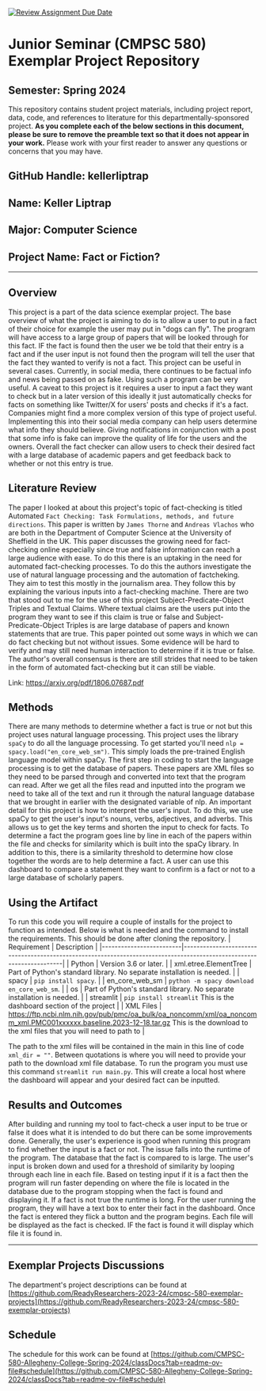 [![Review Assignment Due Date](https://classroom.github.com/assets/deadline-readme-button-24ddc0f5d75046c5622901739e7c5dd533143b0c8e959d652212380cedb1ea36.svg)](https://classroom.github.com/a/Y4rZMh1t)
# Junior Seminar (CMPSC 580) Exemplar Project Repository

## Semester: Spring 2024

This repository contains student project materials, including project report, data, code, and references to literature for this departmentally-sponsored project. __As you complete each of the below sections in this document, please be sure to remove the preamble text so that it does not appear in your work.__ Please work with your first reader to answer any questions or concerns that you may have.

## GitHub Handle: kellerliptrap

## Name: Keller Liptrap

## Major: Computer Science

## Project Name: Fact or Fiction?

---

## Overview

This project is a part of the data science exemplar project. The base overview of what the project is aiming to do is to allow a user to put in a fact of their choice for example the user may put in "dogs can fly". The program will have access to a large group of papers that will be looked through for this fact. IF the fact is found then the user we be told that their entry is a fact and if the user input is not found then the program will tell the user that the fact they wanted to verify is not a fact. This project can be useful in several cases. Currently, in social media, there continues to be factual info and news being passed on as fake. Using such a program can be very useful. A caveat to this project is it requires a user to input a fact they want to check but in a later version of this ideally it just automatically checks for facts on something like Twitter/X for users' posts and checks if it's a fact. Companies might find a more complex version of this type of project useful. Implementing this into their social media company can help users determine what info they should believe. Giving notifications in conjunction with a post that some info is fake can improve the quality of life for the users and the owners. Overall the fact checker can allow users to check their desired fact with a large database of academic papers and get feedback back to whether or not this entry is true.

## Literature Review

The paper I looked at about this project's topic of fact-checking is titled Automated `Fact Checking: Task Formulations, methods, and future directions`. This paper is written by `James Thorne` and `Andreas Vlachos` who are both in the Department of Computer Science at the University of Sheffield in the UK. This paper discusses the growing need for fact-checking online especially since true and false information can reach a large audience with ease. To do this there is an uptaking in the need for automated fact-checking processes. To do this the authors investigate the use of natural language processing and the automation of factcheking. They aim to test this mostly in the journalism area. They follow this by explaining the various inputs into a fact-checking machine. There are two that stood out to me for the use of this project Subject-Predicate-Object Triples and Textual Claims. Where textual claims are the users put into the program they want to see if this claim is true or false and Subject-Predicate-Object Triples is are large database of papers and known statements that are true. This paper pointed out some ways in which we can do fact checking but not without issues. Some evidence will be hard to verify and may still need human interaction to determine if it is true or false. The author's overall consensus is there are still strides that need to be taken in the form of automated fact-checking but it can still be viable. 

Link: https://arxiv.org/pdf/1806.07687.pdf

## Methods

There are many methods to determine whether a fact is true or not but this project uses natural language processing. This project uses the library `spaCy` to do all the language processing. To get started you'll need `nlp = spacy.load("en_core_web_sm")`. This simply loads the pre-trained English language model within spaCy. The first step in coding to start the language processing is to get the database of papers. These papers are XML files so they need to be parsed through and converted into text that the program can read. After we get all the files read and inputted into the program we need to take all of the text and run it through the natural language database that we brought in earlier with the designated variable of nlp. An important detail for this project is how to interpret the user's input. To do this, we use spaCy to get the user's input's nouns, verbs, adjectives, and adverbs. This allows us to get the key terms and shorten the input to check for facts. To determine a fact the program goes line by line in each of the papers within the file and checks for similarity which is built into the spaCy library. In addition to this, there is a similarity threshold to determine how close together the words are to help determine a fact. A user can use this dashboard to compare a statement they want to confirm is a fact or not to a large database of scholarly papers.

## Using the Artifact

To run this code you will require a couple of installs for the project to function as intended. Below is what is needed and the command to install the requirements. This should be done after cloning the repository.
| Requirement             | Description                                                                                                          |
|-------------------------|----------------------------------------------------------------------------------------------------------------------|
| Python                  | Version 3.6 or later.                                                                                                |
| xml.etree.ElementTree  | Part of Python's standard library. No separate installation is needed.                                                  |
| spacy                   | `pip install spacy`.                                                |
| en_core_web_sm          |  `python -m spacy download en_core_web_sm`.                            |
| os                      | Part of Python's standard library. No separate installation is needed.                                                  |
| streamlit               | `pip install streamlit` This is the dashboard section of the project                        |
| XML Files               |    https://ftp.ncbi.nlm.nih.gov/pub/pmc/oa_bulk/oa_noncomm/xml/oa_noncomm_xml.PMC001xxxxxx.baseline.2023-12-18.tar.gz   This is the download to the xml files that you will need to path to  |

The path to the xml files will be contained in the main in this line of code `xml_dir = ""`. Between quotations is where you will need to provide your path to the download xml file database. To run the program you must use this command `streamlit run main.py`. This will create a local host where the dashboard will appear and your desired fact can be inputted.



## Results and Outcomes

After building and running my tool to fact-check a user input to be true or false it does what it is intended to do but there can be some improvements done. Generally, the user's experience is good when running this program to find whether the input is a fact or not. The issue falls into the runtime of the program. The database that the fact is compared to is large. The user's input is broken down and used for a threshold of similarity by looping through each line in each file. Based on testing input if it is a fact then the program will run faster depending on where the file is located in the database due to the program stopping when the fact is found and displaying it. If a fact is not true the runtime is long. For the user running the program, they will have a text box to enter their fact in the dashboard. Once the fact is entered they flick a button and the program begins. Each file will be displayed as the fact is checked. IF the fact is found it will display which file it is found in.

---

## Exemplar Projects Discussions

The department's project descriptions can be found at [https://github.com/ReadyResearchers-2023-24/cmpsc-580-exemplar-projects](https://github.com/ReadyResearchers-2023-24/cmpsc-580-exemplar-projects)

## Schedule

The schedule for this work can be found at [https://github.com/CMPSC-580-Allegheny-College-Spring-2024/classDocs?tab=readme-ov-file#schedule](https://github.com/CMPSC-580-Allegheny-College-Spring-2024/classDocs?tab=readme-ov-file#schedule)
